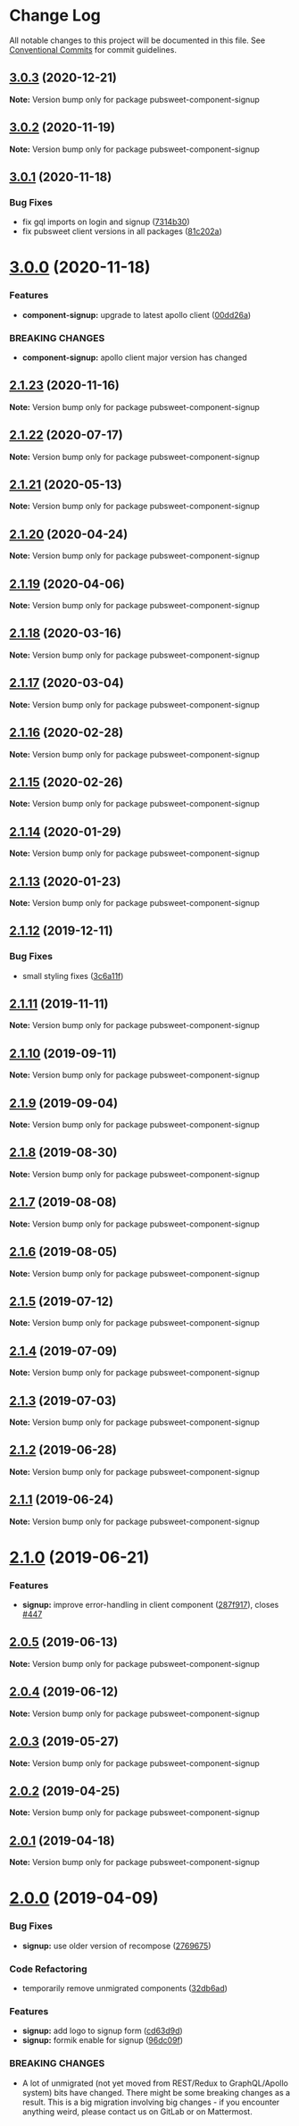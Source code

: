 # Change Log

All notable changes to this project will be documented in this file.
See [Conventional Commits](https://conventionalcommits.org) for commit guidelines.

## [3.0.3](https://gitlab.coko.foundation/pubsweet/pubsweet/compare/pubsweet-component-signup@3.0.2...pubsweet-component-signup@3.0.3) (2020-12-21)

**Note:** Version bump only for package pubsweet-component-signup





## [3.0.2](https://gitlab.coko.foundation/pubsweet/pubsweet/compare/pubsweet-component-signup@3.0.1...pubsweet-component-signup@3.0.2) (2020-11-19)

**Note:** Version bump only for package pubsweet-component-signup





## [3.0.1](https://gitlab.coko.foundation/pubsweet/pubsweet/compare/pubsweet-component-signup@3.0.0...pubsweet-component-signup@3.0.1) (2020-11-18)


### Bug Fixes

* fix gql imports on login and signup ([7314b30](https://gitlab.coko.foundation/pubsweet/pubsweet/commit/7314b30b885167aa9aec4414b3124ad3452c63f3))
* fix pubsweet client versions in all packages ([81c202a](https://gitlab.coko.foundation/pubsweet/pubsweet/commit/81c202a431f6f5501a3a3d346063ccdaab335d27))





# [3.0.0](https://gitlab.coko.foundation/pubsweet/pubsweet/compare/pubsweet-component-signup@2.1.23...pubsweet-component-signup@3.0.0) (2020-11-18)


### Features

* **component-signup:** upgrade to latest apollo client ([00dd26a](https://gitlab.coko.foundation/pubsweet/pubsweet/commit/00dd26a176491247fc157e1dec369c94a4a89315))


### BREAKING CHANGES

* **component-signup:** apollo client major version has changed





## [2.1.23](https://gitlab.coko.foundation/pubsweet/pubsweet/compare/pubsweet-component-signup@2.1.22...pubsweet-component-signup@2.1.23) (2020-11-16)

**Note:** Version bump only for package pubsweet-component-signup





## [2.1.22](https://gitlab.coko.foundation/pubsweet/pubsweet/compare/pubsweet-component-signup@2.1.21...pubsweet-component-signup@2.1.22) (2020-07-17)

**Note:** Version bump only for package pubsweet-component-signup





## [2.1.21](https://gitlab.coko.foundation/pubsweet/pubsweet/compare/pubsweet-component-signup@2.1.20...pubsweet-component-signup@2.1.21) (2020-05-13)

**Note:** Version bump only for package pubsweet-component-signup





## [2.1.20](https://gitlab.coko.foundation/pubsweet/pubsweet/compare/pubsweet-component-signup@2.1.19...pubsweet-component-signup@2.1.20) (2020-04-24)

**Note:** Version bump only for package pubsweet-component-signup





## [2.1.19](https://gitlab.coko.foundation/pubsweet/pubsweet/compare/pubsweet-component-signup@2.1.18...pubsweet-component-signup@2.1.19) (2020-04-06)

**Note:** Version bump only for package pubsweet-component-signup





## [2.1.18](https://gitlab.coko.foundation/pubsweet/pubsweet/compare/pubsweet-component-signup@2.1.17...pubsweet-component-signup@2.1.18) (2020-03-16)

**Note:** Version bump only for package pubsweet-component-signup





## [2.1.17](https://gitlab.coko.foundation/pubsweet/pubsweet/compare/pubsweet-component-signup@2.1.16...pubsweet-component-signup@2.1.17) (2020-03-04)

**Note:** Version bump only for package pubsweet-component-signup





## [2.1.16](https://gitlab.coko.foundation/pubsweet/pubsweet/compare/pubsweet-component-signup@2.1.15...pubsweet-component-signup@2.1.16) (2020-02-28)

**Note:** Version bump only for package pubsweet-component-signup





## [2.1.15](https://gitlab.coko.foundation/pubsweet/pubsweet/compare/pubsweet-component-signup@2.1.14...pubsweet-component-signup@2.1.15) (2020-02-26)

**Note:** Version bump only for package pubsweet-component-signup





## [2.1.14](https://gitlab.coko.foundation/pubsweet/pubsweet/compare/pubsweet-component-signup@2.1.13...pubsweet-component-signup@2.1.14) (2020-01-29)

**Note:** Version bump only for package pubsweet-component-signup





## [2.1.13](https://gitlab.coko.foundation/pubsweet/pubsweet/compare/pubsweet-component-signup@2.1.12...pubsweet-component-signup@2.1.13) (2020-01-23)

**Note:** Version bump only for package pubsweet-component-signup





## [2.1.12](https://gitlab.coko.foundation/pubsweet/pubsweet/compare/pubsweet-component-signup@2.1.11...pubsweet-component-signup@2.1.12) (2019-12-11)


### Bug Fixes

* small styling fixes ([3c6a11f](https://gitlab.coko.foundation/pubsweet/pubsweet/commit/3c6a11f0c558a9b6a433c9b122b8226133461bf0))





## [2.1.11](https://gitlab.coko.foundation/pubsweet/pubsweet/compare/pubsweet-component-signup@2.1.10...pubsweet-component-signup@2.1.11) (2019-11-11)

**Note:** Version bump only for package pubsweet-component-signup





## [2.1.10](https://gitlab.coko.foundation/pubsweet/pubsweet/compare/pubsweet-component-signup@2.1.9...pubsweet-component-signup@2.1.10) (2019-09-11)

**Note:** Version bump only for package pubsweet-component-signup





## [2.1.9](https://gitlab.coko.foundation/pubsweet/pubsweet/compare/pubsweet-component-signup@2.1.8...pubsweet-component-signup@2.1.9) (2019-09-04)

**Note:** Version bump only for package pubsweet-component-signup





## [2.1.8](https://gitlab.coko.foundation/pubsweet/pubsweet/compare/pubsweet-component-signup@2.1.7...pubsweet-component-signup@2.1.8) (2019-08-30)

**Note:** Version bump only for package pubsweet-component-signup





## [2.1.7](https://gitlab.coko.foundation/pubsweet/pubsweet/compare/pubsweet-component-signup@2.1.6...pubsweet-component-signup@2.1.7) (2019-08-08)

**Note:** Version bump only for package pubsweet-component-signup





## [2.1.6](https://gitlab.coko.foundation/pubsweet/pubsweet/compare/pubsweet-component-signup@2.1.5...pubsweet-component-signup@2.1.6) (2019-08-05)

**Note:** Version bump only for package pubsweet-component-signup





## [2.1.5](https://gitlab.coko.foundation/pubsweet/pubsweet/compare/pubsweet-component-signup@2.1.4...pubsweet-component-signup@2.1.5) (2019-07-12)

**Note:** Version bump only for package pubsweet-component-signup





## [2.1.4](https://gitlab.coko.foundation/pubsweet/pubsweet/compare/pubsweet-component-signup@2.1.3...pubsweet-component-signup@2.1.4) (2019-07-09)

**Note:** Version bump only for package pubsweet-component-signup





## [2.1.3](https://gitlab.coko.foundation/pubsweet/pubsweet/compare/pubsweet-component-signup@2.1.2...pubsweet-component-signup@2.1.3) (2019-07-03)

**Note:** Version bump only for package pubsweet-component-signup





## [2.1.2](https://gitlab.coko.foundation/pubsweet/pubsweet/compare/pubsweet-component-signup@2.1.1...pubsweet-component-signup@2.1.2) (2019-06-28)

**Note:** Version bump only for package pubsweet-component-signup





## [2.1.1](https://gitlab.coko.foundation/pubsweet/pubsweet/compare/pubsweet-component-signup@2.1.0...pubsweet-component-signup@2.1.1) (2019-06-24)

**Note:** Version bump only for package pubsweet-component-signup





# [2.1.0](https://gitlab.coko.foundation/pubsweet/pubsweet/compare/pubsweet-component-signup@2.0.5...pubsweet-component-signup@2.1.0) (2019-06-21)


### Features

* **signup:** improve error-handling in client component ([287f917](https://gitlab.coko.foundation/pubsweet/pubsweet/commit/287f917)), closes [#447](https://gitlab.coko.foundation/pubsweet/pubsweet/issues/447)





## [2.0.5](https://gitlab.coko.foundation/pubsweet/pubsweet/compare/pubsweet-component-signup@2.0.4...pubsweet-component-signup@2.0.5) (2019-06-13)

**Note:** Version bump only for package pubsweet-component-signup





## [2.0.4](https://gitlab.coko.foundation/pubsweet/pubsweet/compare/pubsweet-component-signup@2.0.3...pubsweet-component-signup@2.0.4) (2019-06-12)

**Note:** Version bump only for package pubsweet-component-signup





## [2.0.3](https://gitlab.coko.foundation/pubsweet/pubsweet/compare/pubsweet-component-signup@2.0.2...pubsweet-component-signup@2.0.3) (2019-05-27)

**Note:** Version bump only for package pubsweet-component-signup





## [2.0.2](https://gitlab.coko.foundation/pubsweet/pubsweet/compare/pubsweet-component-signup@2.0.1...pubsweet-component-signup@2.0.2) (2019-04-25)

**Note:** Version bump only for package pubsweet-component-signup





## [2.0.1](https://gitlab.coko.foundation/pubsweet/pubsweet/compare/pubsweet-component-signup@2.0.0...pubsweet-component-signup@2.0.1) (2019-04-18)

**Note:** Version bump only for package pubsweet-component-signup





# [2.0.0](https://gitlab.coko.foundation/pubsweet/pubsweet/compare/pubsweet-component-signup@1.0.41...pubsweet-component-signup@2.0.0) (2019-04-09)


### Bug Fixes

* **signup:** use older version of recompose ([2769675](https://gitlab.coko.foundation/pubsweet/pubsweet/commit/2769675))


### Code Refactoring

* temporarily remove unmigrated components ([32db6ad](https://gitlab.coko.foundation/pubsweet/pubsweet/commit/32db6ad))


### Features

* **signup:** add logo to signup form ([cd63d9d](https://gitlab.coko.foundation/pubsweet/pubsweet/commit/cd63d9d))
* **signup:** formik enable for signup ([96dc09f](https://gitlab.coko.foundation/pubsweet/pubsweet/commit/96dc09f))


### BREAKING CHANGES

* A lot of unmigrated (not yet moved from REST/Redux to GraphQL/Apollo system) bits
have changed. There might be some breaking changes as a result. This is a big migration involving
big changes - if you encounter anything weird, please contact us on GitLab or on Mattermost.
